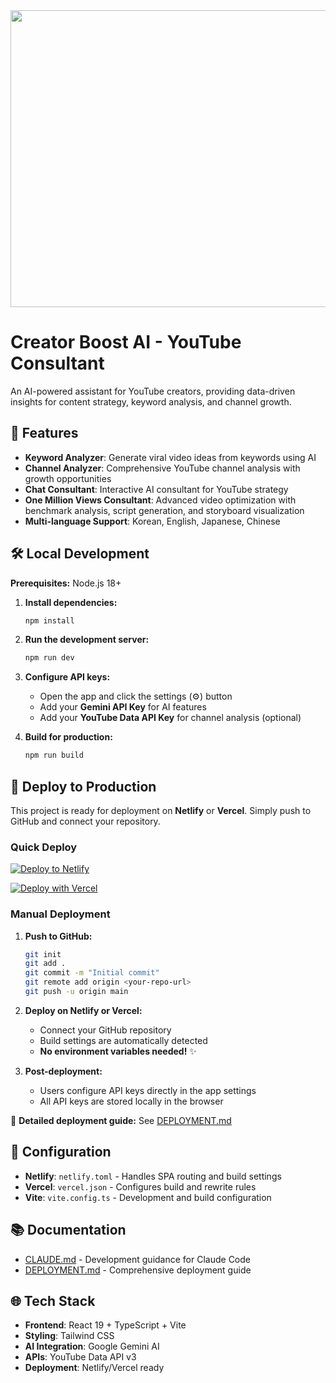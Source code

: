 <div align="center">
<img width="1200" height="475" alt="GHBanner" src="https://github.com/user-attachments/assets/0aa67016-6eaf-458a-adb2-6e31a0763ed6" />
</div>

# Creator Boost AI - YouTube Consultant

An AI-powered assistant for YouTube creators, providing data-driven insights for content strategy, keyword analysis, and channel growth.

## 🚀 Features

- **Keyword Analyzer**: Generate viral video ideas from keywords using AI
- **Channel Analyzer**: Comprehensive YouTube channel analysis with growth opportunities
- **Chat Consultant**: Interactive AI consultant for YouTube strategy
- **One Million Views Consultant**: Advanced video optimization with benchmark analysis, script generation, and storyboard visualization
- **Multi-language Support**: Korean, English, Japanese, Chinese

## 🛠 Local Development

**Prerequisites:** Node.js 18+

1. **Install dependencies:**
   ```bash
   npm install
   ```

2. **Run the development server:**
   ```bash
   npm run dev
   ```

3. **Configure API keys:**
   - Open the app and click the settings (⚙️) button
   - Add your **Gemini API Key** for AI features
   - Add your **YouTube Data API Key** for channel analysis (optional)

4. **Build for production:**
   ```bash
   npm run build
   ```

## 🚀 Deploy to Production

This project is ready for deployment on **Netlify** or **Vercel**. Simply push to GitHub and connect your repository.

### Quick Deploy

[![Deploy to Netlify](https://www.netlify.com/img/deploy/button.svg)](https://app.netlify.com/start/deploy?repository=https://github.com/Lrinvl1203/youtube_consultant)

[![Deploy with Vercel](https://vercel.com/button)](https://vercel.com/new/clone?repository-url=https://github.com/Lrinvl1203/youtube_consultant)

### Manual Deployment

1. **Push to GitHub:**
   ```bash
   git init
   git add .
   git commit -m "Initial commit"
   git remote add origin <your-repo-url>
   git push -u origin main
   ```

2. **Deploy on Netlify or Vercel:**
   - Connect your GitHub repository
   - Build settings are automatically detected
   - **No environment variables needed!** ✨

3. **Post-deployment:**
   - Users configure API keys directly in the app settings
   - All API keys are stored locally in the browser

📖 **Detailed deployment guide:** See [DEPLOYMENT.md](./DEPLOYMENT.md)

## 🔧 Configuration

- **Netlify**: `netlify.toml` - Handles SPA routing and build settings
- **Vercel**: `vercel.json` - Configures build and rewrite rules
- **Vite**: `vite.config.ts` - Development and build configuration

## 📚 Documentation

- [CLAUDE.md](./CLAUDE.md) - Development guidance for Claude Code
- [DEPLOYMENT.md](./DEPLOYMENT.md) - Comprehensive deployment guide

## 🌐 Tech Stack

- **Frontend**: React 19 + TypeScript + Vite
- **Styling**: Tailwind CSS
- **AI Integration**: Google Gemini AI
- **APIs**: YouTube Data API v3
- **Deployment**: Netlify/Vercel ready
